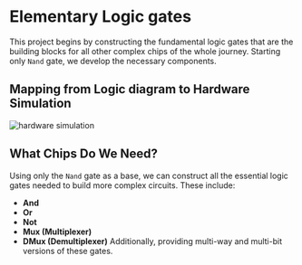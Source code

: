 # Elementary Logic gates
This project begins by constructing the fundamental logic gates that are the building blocks for all other complex chips of the whole journey.
Starting only `Nand` gate, we develop the necessary components.

## Mapping from Logic diagram to Hardware Simulation
![hardware simulation](https://i.imgur.com/bce4dzK.png)

## What Chips Do We Need?
Using only the `Nand` gate as a base, we can construct all the essential logic gates needed to build more complex circuits. These include:
- **And**
- **Or**
- **Not**
- **Mux (Multiplexer)**
- **DMux (Demultiplexer)**
Additionally, providing multi-way and multi-bit versions of these gates.